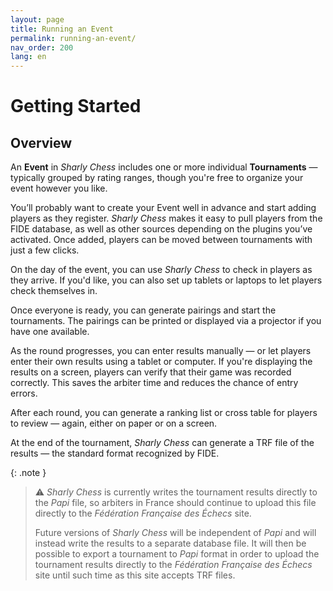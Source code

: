 ```yaml
---
layout: page
title: Running an Event
permalink: running-an-event/
nav_order: 200
lang: en
---
```


# Getting Started

## Overview

An **Event** in _Sharly Chess_ includes one or more individual **Tournaments** — typically grouped by rating ranges, though you're free to organize your event however you like.

You’ll probably want to create your Event well in advance and start adding players as they register. _Sharly Chess_ makes it easy to pull players from the FIDE database, as well as other sources depending on the plugins you’ve activated. Once added, players can be moved between tournaments with just a few clicks.

On the day of the event, you can use _Sharly Chess_ to check in players as they arrive. If you'd like, you can also set up tablets or laptops to let players check themselves in.

Once everyone is ready, you can generate pairings and start the tournaments. The pairings can be printed or displayed via a projector if you have one available.

As the round progresses, you can enter results manually — or let players enter their own results using a tablet or computer. If you're displaying the results on a screen, players can verify that their game was recorded correctly. This saves the arbiter time and reduces the chance of entry errors.

After each round, you can generate a ranking list or cross table for players to review — again, either on paper or on a screen.

At the end of the tournament, _Sharly Chess_ can generate a TRF file of the results — the standard format recognized by FIDE.

{: .note }
> ⚠︎  _Sharly Chess_ is currently writes the tournament results directly to the _Papi_ file, so arbiters in France should continue to upload this file directly to the _Fédération Française des Échecs_ site.
>
> Future versions of _Sharly Chess_ will be independent of _Papi_ and will instead write the results to a separate database file.  It will then be possible to export a tournament to _Papi_ format in order to upload the tournament results directly to the _Fédération Française des Échecs_ site until such time as this site accepts TRF files.
